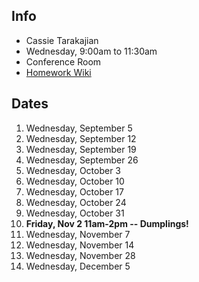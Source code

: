 ## Info

* Cassie Tarakajian
* Wednesday, 9:00am to 11:30am
* Conference Room
* [Homework Wiki](https://github.com/shiffman/ICM-2018/wiki/Homework-Cassie)

## Dates

1. Wednesday, September 5
2. Wednesday, September 12
3. Wednesday, September 19
4. Wednesday, September 26
5. Wednesday, October 3
6. Wednesday, October 10
7. Wednesday, October 17
8. Wednesday, October 24
9. Wednesday, October 31
10. **Friday, Nov 2 11am-2pm -- Dumplings!**
11. Wednesday, November 7
12. Wednesday, November 14
13. Wednesday, November 28
14. Wednesday, December 5
